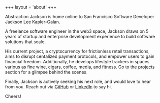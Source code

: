 +++
layout = 'about'
+++

Abstraction Jackson is home online to San Francisco Software Developer Jackson Lee Kapler-Galan.

A freelance software engineer in the web3 space, Jackson draws on 5 years of startup and enterprise development experience to build software solutions that scale.

His current project, a cryptocurrency for frictionless retail transactions, aims to disrupt centalized payment protocols, and empower users to gain financial freedom. Additionally, he develops lifestyle trackers in spaces various as fine wine, cigars, coffee, media, and fitness. Go to the [projects](/projects) section for a glimpse behind the scenes.

Finally, Jackson is actively seeking his next role, and would love to hear from you. Reach out via [GitHub](https://github.com/abstractionjackson) or [LinkedIn](https://linkedin.com/in/jacksongalan) to say hi.

Cheers!
